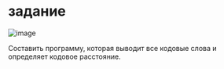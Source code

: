 # задание

![image](https://user-images.githubusercontent.com/53952373/178591418-9eaf7ef3-270d-41d1-a4a0-853ae7d57b76.png)

Составить программу, которая выводит все кодовые слова и определяет кодовое расстояние.
